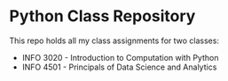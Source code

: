 # Python Class Repository

This repo holds all my class assignments for two classes:

- INFO 3020 - Introduction to Computation with Python
- INFO 4501 - Principals of Data Science and Analytics
